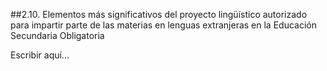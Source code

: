 ##2.10. Elementos más significativos del proyecto lingüístico autorizado para impartir parte de las materias en lenguas extranjeras en la Educación Secundaria Obligatoria

Escribir aquí...
